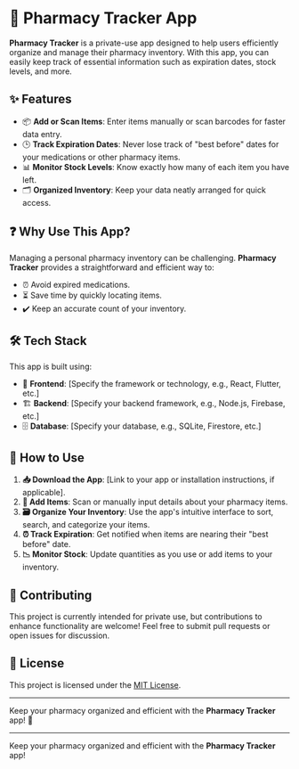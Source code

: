 # 💊 Pharmacy Tracker App

**Pharmacy Tracker** is a private-use app designed to help users efficiently organize and manage their pharmacy inventory. With this app, you can easily keep track of essential information such as expiration dates, stock levels, and more.

## ✨ Features

- 📦 **Add or Scan Items**: Enter items manually or scan barcodes for faster data entry.
- 🕒 **Track Expiration Dates**: Never lose track of "best before" dates for your medications or other pharmacy items.
- 📊 **Monitor Stock Levels**: Know exactly how many of each item you have left.
- 🗂️ **Organized Inventory**: Keep your data neatly arranged for quick access.

## ❓ Why Use This App?

Managing a personal pharmacy inventory can be challenging. **Pharmacy Tracker** provides a straightforward and efficient way to:

- ⏰ Avoid expired medications.
- ⏳ Save time by quickly locating items.
- ✔️ Keep an accurate count of your inventory.

## 🛠️ Tech Stack

This app is built using:

- 🎨 **Frontend**: [Specify the framework or technology, e.g., React, Flutter, etc.]
- 🏗️ **Backend**: [Specify your backend framework, e.g., Node.js, Firebase, etc.]
- 🗄️ **Database**: [Specify your database, e.g., SQLite, Firestore, etc.]

## 🚀 How to Use

1. **📥 Download the App**: [Link to your app or installation instructions, if applicable].
2. **📝 Add Items**: Scan or manually input details about your pharmacy items.
3. **🗃️ Organize Your Inventory**: Use the app's intuitive interface to sort, search, and categorize your items.
4. **⏰ Track Expiration**: Get notified when items are nearing their "best before" date.
5. **📉 Monitor Stock**: Update quantities as you use or add items to your inventory.

## 🤝 Contributing

This project is currently intended for private use, but contributions to enhance functionality are welcome! Feel free to submit pull requests or open issues for discussion.

## 📜 License

This project is licensed under the [MIT License](LICENSE).

---

Keep your pharmacy organized and efficient with the **Pharmacy Tracker** app! 🎉

---

Keep your pharmacy organized and efficient with the **Pharmacy Tracker** app!
